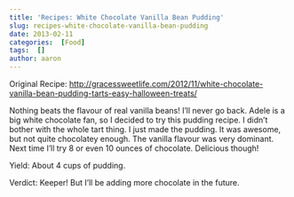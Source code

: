 ```yaml
---
title: 'Recipes: White Chocolate Vanilla Bean Pudding'
slug: recipes-white-chocolate-vanilla-bean-pudding
date: 2013-02-11
categories:  [Food]
tags:  []
author: aaron
---
```


Original Recipe: <http://gracessweetlife.com/2012/11/white-chocolate-vanilla-bean-pudding-tarts-easy-halloween-treats/>

Nothing beats the flavour of real vanilla beans! I’ll never go back. Adele is a big white chocolate fan, so I decided to try this pudding recipe. I didn’t bother with the whole tart thing. I just made the pudding. It was awesome, but not quite chocolatey enough. The vanilla flavour was very dominant. Next time I’ll try 8 or even 10 ounces of chocolate. Delicious though!

Yield: About 4 cups of pudding.

Verdict: Keeper! But I’ll be adding more chocolate in the future.
